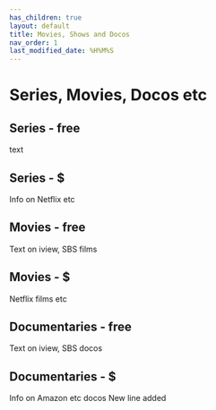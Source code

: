 ```yaml
---
has_children: true
layout: default
title: Movies, Shows and Docos
nav_order: 1
last_modified_date: %H%M%S  
---
```


# Series, Movies, Docos etc
## Series - free
text
## Series - $
Info on Netflix etc
## Movies - free
Text on iview, SBS films
## Movies - $
Netflix films etc
## Documentaries - free
Text on iview, SBS docos
## Documentaries - $
Info on Amazon etc docos
New line added
